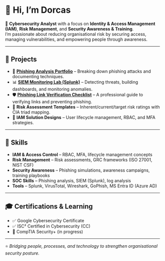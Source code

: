 # 👋 Hi, I’m Dorcas  

🔐 **Cybersecurity Analyst** with a focus on **Identity & Access Management (IAM)**, **Risk Management**, and **Security Awareness & Training**.  
I’m passionate about reducing organisational risk by securing access, managing vulnerabilities, and empowering people through awareness.  

---

## 🚀 Projects
- 📨 **[Phishing Analysis Portfolio](https://github.com/jimidorcas/Phishing-analysis-portfolio)** – Breaking down phishing attacks and documenting techniques.  
- 📊 **[SIEM Monitoring Lab (Splunk)](https://github.com/jimidorcas/siem-monitoring-lab)** – Detecting threats, building dashboards, and monitoring anomalies.  
- 🛡️ **[Phishing Link Verification Checklist](https://github.com/jimidorcas/Security-Awareness-Campaign)** – A professional guide to verifying links and preventing phishing.  
- 📑 **Risk Assessment Templates** – Inherent/current/target risk ratings with CIA triad mapping.  
- 🔐 **IAM Solution Designs** – User lifecycle management, RBAC, and MFA strategies.  

---

## 🧰 Skills
- **IAM & Access Control** – RBAC, MFA, lifecycle management concepts  
- **Risk Management** – Risk assessments, GRC frameworks (ISO 27001, NIST CSF)  
- **Security Awareness** – Phishing simulations, awareness campaigns, training playbooks  
- **SOC Skills** – Phishing analysis, SIEM (Splunk), log analysis  
- **Tools** – Splunk, VirusTotal, Wireshark, GoPhish, MS Entra ID (Azure AD)  

---

## 🎓 Certifications & Learning
- ✅ Google Cybersecurity Certificate  
- ✅ ISC² Certified in Cybersecurity (CC)  
- 🎯 CompTIA Security+ (in progress)  

---

⭐️ *Bridging people, processes, and technology to strengthen organisational security posture.*  

